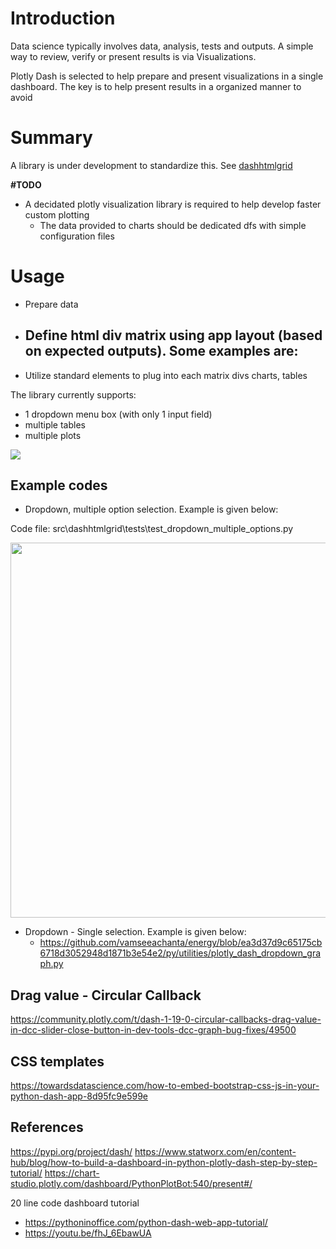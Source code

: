 # Introduction

Data science typically involves data, analysis, tests and outputs. A simple way to review, verify or present results is via Visualizations.

Plotly Dash is selected to help prepare and present visualizations in a single dashboard. The key is to help present results in a organized manner to avoid 

# Summary

A library is under development to standardize this. See [dashhtmlgrid](https://github.com/vamseeachanta/dashhtmlgrid)

**#TODO**
- A decidated plotly visualization library is required to help develop faster custom plotting
    - The data provided to charts should be dedicated dfs with simple configuration files


# Usage

- Prepare data
- Define html div matrix using app layout (based on expected outputs). Some examples are:
    - 
- Utilize standard elements to plug into each matrix divs charts, tables 

The library currently supports:
- 1 dropdown menu box (with only 1 input field)
- multiple tables
- multiple plots

<img src="docs/visualization_architecture.svg" width=auto, height=auto/>


## Example codes

- Dropdown, multiple option selection. Example is given below:

Code file: src\dashhtmlgrid\tests\test_dropdown_multiple_options.py

<img src="docs\test_dropdown_multiple_options.png" width=600, height=auto/>


- Dropdown - Single selection. Example is given below:
    - https://github.com/vamseeachanta/energy/blob/ea3d37d9c65175cb6718d3052948d1871b3e54e2/py/utilities/plotly_dash_dropdown_graph.py


## Drag value - Circular Callback

https://community.plotly.com/t/dash-1-19-0-circular-callbacks-drag-value-in-dcc-slider-close-button-in-dev-tools-dcc-graph-bug-fixes/49500


## CSS templates

https://towardsdatascience.com/how-to-embed-bootstrap-css-js-in-your-python-dash-app-8d95fc9e599e

## References

https://pypi.org/project/dash/
https://www.statworx.com/en/content-hub/blog/how-to-build-a-dashboard-in-python-plotly-dash-step-by-step-tutorial/
https://chart-studio.plotly.com/dashboard/PythonPlotBot:540/present#/

20 line code dashboard tutorial
- https://pythoninoffice.com/python-dash-web-app-tutorial/
- https://youtu.be/fhJ_6EbawUA

